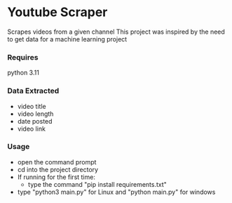 # Youtube Scraper
Scrapes videos from a given channel
This project was inspired by the need to get data for a machine learning project

### Requires
python 3.11

### Data Extracted
 - video title
 - video length
 - date posted
 - video link
 
### Usage
- open the command prompt
- cd into the project directory
- If running for the first time:
    - type the command "pip install requirements.txt"
- type "python3 main.py" for Linux and "python main.py" for windows
